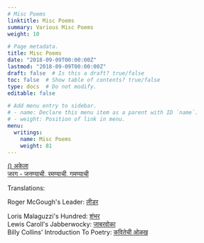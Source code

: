 ```yaml
---
# Misc Poems
linktitle: Misc Poems
summary: Various Misc Poems
weight: 10

# Page metadata.
title: Misc Poems
date: "2018-09-09T00:00:00Z"
lastmod: "2018-09-09T00:00:00Z"
draft: false  # Is this a draft? true/false
toc: false  # Show table of contents? true/false
type: docs  # Do not modify.
editable: false

# Add menu entry to sidebar.
# - name: Declare this menu item as a parent with ID `name`.
# - weight: Position of link in menu.
menu:
  writings:
    name: Misc Poems
    weight: 81
---
```


<A HREF=http://www.maayboli.com/node/29886>
() &#2309;&#2325;&#2375;&#2354;&#2366;
</A><BR>
<A HREF=http://www.maayboli.com/node/37755>
&#2332;&#2352;&#2327; -
&#2332;&#2344;&#2339;&#2381;&#2351;&#2366;&#2330;&#2368;,
&#2352;&#2350;&#2339;&#2381;&#2351;&#2366;&#2330;&#2368;,
&#2327;&#2350;&#2339;&#2381;&#2351;&#2366;&#2330;&#2368;
</A><BR>
<P>
Translations:<P>
Roger McGough's Leader:
<A HREF=http://www.maayboli.com/node/21242>
&#2354;&#2368;&#2337;&#2352;
</A><BR>

Loris Malaguzzi's Hundred:
<A HREF=http://www.maayboli.com/node/20582>
&#2358;&#2306;&#2349;&#2352;
</A><BR>
Lewis Caroll's Jabberwocky:
<A HREF=http://www.astro.caltech.edu/~aam/fun/jabberwocky.html>
&#2332;&#2366;&#2348;&#2352;&#2357;&#2379;&#2325;&#2366;</A>
<BR>
Billy Collins' Introduction To Poetry:
<A HREF=http://www.astro.caltech.edu/~aam/fun/IntroToPoetry.jpg>
&#2325;&#2357;&#2367;&#2340;&#2375;&#2330;&#2368; &#2323;&#2355;&#2326;</A>
<BR>